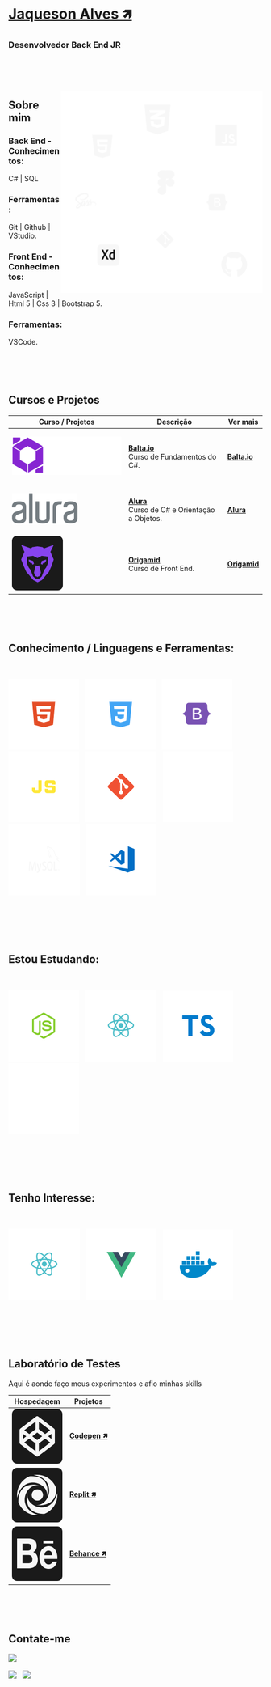 # <b>[Jaqueson Alves 🡽](linkedin.com/in/ajcordeiro)</b>
### <b>Desenvolvedor Back End JR</b></b>
<br><br><br>

<img src="./img/languages-2.svg" min-width="400" max-width="400" width="400" align="right" alt="badges languages">

## <b>Sobre mim</b>
### Back End - Conhecimentos:<br>
C# | SQL 
### Ferramentas:
Git | Github | VStudio.<br>

### Front End - Conhecimentos:<br>
JavaScript | Html 5 | Css 3 | Bootstrap 5.<br>
### Ferramentas:
VSCode.<br>

<br><br><br>

## <b>Cursos e Projetos</b>
<table>
  <thead>
    <tr>
      <th>Curso / Projetos</th>
      <th>Descrição</th>
      <th>Ver mais</th>
    </tr>
  </thead>

  <tbody>
    <tr>
      <td>

![Balta.io](./img/balta-logo.svg)
      </td>
      <td>
        <b>[Balta.io](https://balta.io/cursos/fundamentos-csharp)</b><br>
        Curso de Fundamentos do C#.
      </td>
      <td>
        <b>[Balta.io](https://balta.io/cursos/fundamentos-csharp)</b><br>
      </td>
    </tr>
    <tr>
      <td>

![Alura](./img/logo-alura.svg)
      </td>
      <td>
        <b>[Alura](https://www.alura.com.br)</b><br>
        Curso de C# e Orientação a Objetos.
      </td>
      <td>
        <b>[Alura](https://www.alura.com.br)</b><br>
      </td>
    </tr>
    <tr>
      <td>
![Origamid](./img/origamid.svg)
      </td>
      <td>
        <b>[Origamid](https://www.origamid.com)</b><br>
        Curso de Front End.
      </td>
      <td>
        <b>[Origamid](https://www.origamid.com)</b><br>
      </td>
    </tr>
  </tbody>
</table>
<br><br><br>

## <b>Conhecimento / Linguagens e Ferramentas</b>:
<div style="display: inline_block; text-decoration: none; margin-bottom: 30px"><br>

  ![HTML](./img/html.svg) &nbsp;
  ![CSS](./img/css.svg) &nbsp;
  ![Bootstrap](./img/bootstrap.svg) &nbsp;
  ![JS](./img/js.svg) &nbsp;
  ![Git](./img/git.svg) &nbsp;
  ![Github](./img/github.svg) &nbsp;
  ![MySQL](./img/mysql.svg) &nbsp;
  ![VSCode](./img/vscode.svg) &nbsp;
  
</div>
<br><br><br>


## <b>Estou Estudando:</b>
<div style="display: inline_block; text-decoration: none; margin-bottom: 30px"><br>

  ![NodeJS](./img/nodejs.svg) &nbsp;
  ![ReactJS](./img/reactjs.svg) &nbsp;
  ![TS](./img/ts.svg) &nbsp;
  ![Terminal](./img/terminal.svg) &nbsp;

</div>
<br><br><br>


## <b>Tenho Interesse: </b>
<div style="display: inline_block; text-decoration: none; margin-bottom: 30px"><br>

  ![ReactJS](./img/reactjs.svg) &nbsp;
  ![VueJS](./img/vuejs.svg) &nbsp;
  ![Docker](./img/docker.svg) &nbsp;

</div>
<br><br><br>


## <b>Laboratório de Testes</b>
<p>Aqui é aonde faço meus experimentos e afio minhas skills</p>

|           Hospedagem          |                             Projetos                         |
|                -              |                              -                               |
| ![Codepen](img/codepen.svg) | <b>[Codepen 🡽](https://codepen.io/SoftwaRealles)      </b>  |
| ![Replit](img/replit.svg)   | <b>[Replit 🡽](https://replit.com/@softwarealles/)     </b>  |
| ![Behance](img/behance.svg) | <b>[Behance 🡽](https://www.behance.net/softwarealles/)</b>  |
<br><br><br>


## <b>Contate-me</b>
<div>

  <a href="https://web.whatsapp.com/send?phone=+5511954358681&text=Olá%20como%20%20posso%20ajudar?%20" target="_blank"><img src="https://img.shields.io/badge/WHATSAPP-(11)95435--8681-%33920f/?style=for-the-badge&logo=whatsapp&logoColor=success"></a> &nbsp;

  <a href="mailto: jaquesonalves@hotmail.com"><img src="https://img.shields.io/badge/Email-jaquesonalves@hotmail.com-lightgrey?style=for-the-badge&logo=Gmail&logoColor=white"></a> &nbsp;
  <a href="https://www.linkedin.com/in/ajcordeiro/" target="_blank"><img src="https://img.shields.io/badge/Linkedin-ajcordeiro-blue?style=for-the-badge&logo=Linkedin&logoColor=white"></a> &nbsp;
  
</div>
<br><br><br>
